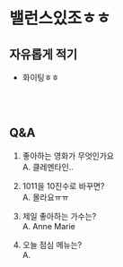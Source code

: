 # 밸런스있조ㅎㅎ

## 자유롭게 적기

+ 화이팅ㅎㅎ

<br><br>
## Q&A
1. 좋아하는 영화가 무엇인가요<br>
A. 클레멘타인..<br>

2. 1011을 10진수로 바꾸면?<br>
A. 몰라요ㅠㅠ

3. 제일 좋아하는 가수는? <br>
A. Anne Marie

4. 오늘 점심 메뉴는?<br>
A. 
